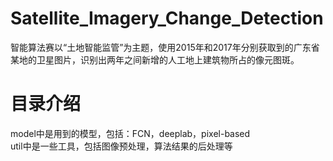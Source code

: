 # Satellite_Imagery_Change_Detection
智能算法赛以“土地智能监管”为主题，使用2015年和2017年分别获取到的广东省某地的卫星图片，识别出两年之间新增的人工地上建筑物所占的像元图斑。
# 目录介绍
model中是用到的模型，包括：FCN，deeplab，pixel-based  
util中是一些工具，包括图像预处理，算法结果的后处理等

